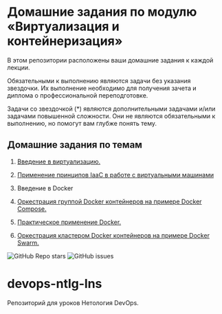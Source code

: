 # Домашние задания по модулю «Виртуализация и контейнеризация»

В этом репозитории расположены ваши домашние задания к каждой лекции. 

Обязательными к выполнению являются задачи без указания звездочки. Их выполнение необходимо для получения зачета и диплома о профессиональной переподготовке.

Задачи со звездочкой (*) являются дополнительными задачами и/или задачами повышенной сложности. Они не являются обязательными к выполнению, но помогут вам глубже понять тему.

## Домашние задания по темам

1. [Введение в виртуализацию.](05-virt-01-basics)

2. [Применение принципов IaaC в работе с виртуальными машинами](05-virt-02-iaac)

3. Введение в Docker

4. [Оркестрация группой Docker контейнеров на примере Docker Compose.](05-virt-03-docker-intro)

5. [Практическое применение Docker.](05-virt-04-docker-in-practice)

6. [ Оркестрация кластером Docker контейнеров на примере Docker Swarm.](05-virt-05-docker-swarm)

![GitHub Repo stars](https://img.shields.io/github/stars/NikitaLGit/devops-ntlg-lns)
![GitHub issues](https://img.shields.io/github/issues/NikitaLGit/devops-ntlg-lns)

# devops-ntlg-lns
Репозиторий для уроков Нетология DevOps.
